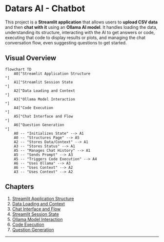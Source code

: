 # Datars AI - Chatbot

This project is a **Streamlit application** that allows users to **upload CSV data** and then **chat with it** using an **Ollama AI model**.
It handles loading the data, understanding its structure, interacting with the AI to get answers or code, executing that code to display results or plots, and managing the chat conversation flow, even suggesting questions to get started.


## Visual Overview

```mermaid
flowchart TD
    A0["Streamlit Application Structure
"]
    A1["Streamlit Session State
"]
    A2["Data Loading and Context
"]
    A3["Ollama Model Interaction
"]
    A4["Code Execution
"]
    A5["Chat Interface and Flow
"]
    A6["Question Generation
"]
    A0 -- "Initializes State" --> A1
    A0 -- "Structures Page" --> A5
    A2 -- "Stores Data/Context" --> A1
    A3 -- "Stores Status" --> A1
    A5 -- "Manages Chat History" --> A1
    A5 -- "Sends Prompt" --> A3
    A5 -- "Triggers Code Execution" --> A4
    A6 -- "Uses Ollama" --> A3
    A6 -- "Uses Context" --> A2
    A3 -- "Uses Context" --> A2
```

## Chapters

1. [Streamlit Application Structure
](01_streamlit_application_structure_.md)
2. [Data Loading and Context
](02_data_loading_and_context_.md)
3. [Chat Interface and Flow
](03_chat_interface_and_flow_.md)
4. [Streamlit Session State
](04_streamlit_session_state_.md)
5. [Ollama Model Interaction
](05_ollama_model_interaction_.md)
6. [Code Execution
](06_code_execution_.md)
7. [Question Generation
](07_question_generation_.md)

---

